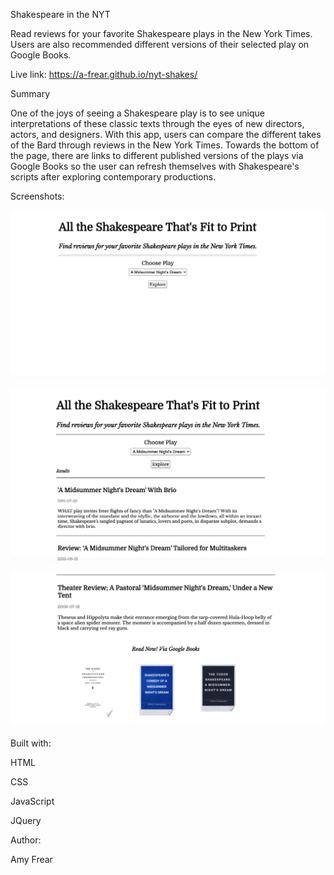 Shakespeare in the NYT

Read reviews for your favorite Shakespeare plays in the New York Times. Users are also recommended different versions of their selected play on Google Books.

Live link: https://a-frear.github.io/nyt-shakes/

Summary

One of the joys of seeing a Shakespeare play is to see unique interpretations of these classic texts through the eyes of new directors, actors, and designers. With this app, users can compare the different takes of the Bard through reviews in the New York Times. Towards the bottom of the page, there are links to different published versions of the plays via Google Books so the user can refresh themselves with Shakespeare's scripts after exploring contemporary productions. 

Screenshots:

![Intro](/screenshots/intro-screenshot.png?raw=true)



![Results](/screenshots/results-screenshot-png.png?raw=true)



![Google Books Recs](/screenshots/google-books-screenshot.png?raw=true)




Built with:

HTML

CSS

JavaScript

JQuery






Author:

Amy Frear